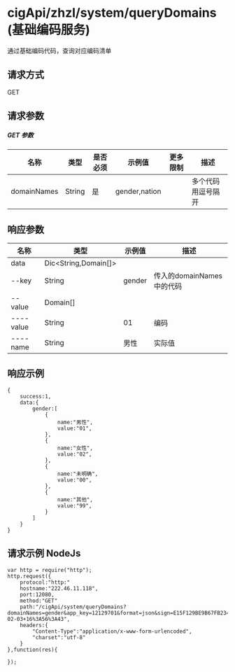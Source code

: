 # cigApi/zhzl/system/queryDomains (基础编码服务)

通过基础编码代码，查询对应编码清单

## 请求方式

GET

## 请求参数

##### GET 参数

名称|类型|是否必须|示例值|更多限制|描述
--|--|--|--|--|--
domainNames|String|是|gender,nation||多个代码用逗号隔开

## 响应参数

名称|类型|示例值|描述
--|--|--|--
data|Dic&lt;String,Domain[]&gt;||
--key|String|gender|传入的domainNames中的代码
--value|Domain[]||
----value|String|01|编码
----name|String|男性|实际值

## 响应示例
```
{
    success:1,
    data:{
        gender:[
            {
                name:"男性",
                value:"01",
            },
            {
                name:"女性",
                value:"02",
            },
            {
                name:"未明确",
                value:"00",
            },
            {
                name:"其他",
                value:"99",
            }
        ]
    }
}
```

## 请求示例 NodeJs
```
var http = require("http");
http.request({
    protocol:"http:"
    hostname:"222.46.11.118",
    port:12080,
    method:"GET"
    path:"/cigApi/system/queryDomains?domainNames=gender&app_key=12129701&format=json&sign=E15F129BE9B67FB2346A0C1D54D0D589&sign_method=hmac&timestamp=2017-02-03+16%3A56%3A43",
    headers:{
        "Content-Type":"application/x-www-form-urlencoded",
        "charset":"utf-8"
    }
},function(res){

});
```